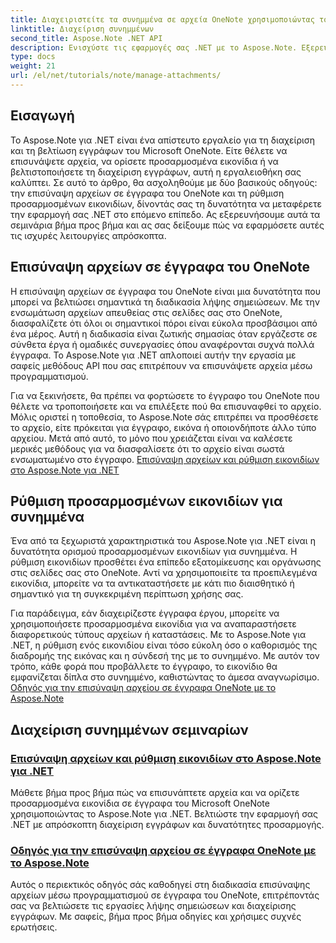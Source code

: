 ```yaml
---
title: Διαχειριστείτε τα συνημμένα σε αρχεία OneNote χρησιμοποιώντας το Aspose.Note για .NET
linktitle: Διαχείριση συνημμένων
second_title: Aspose.Note .NET API
description: Ενισχύστε τις εφαρμογές σας .NET με το Aspose.Note. Εξερευνήστε μαθήματα για την επισύναψη αρχείων, τη ρύθμιση εικονιδίων και την ανάκτηση συνημμένων για βελτιωμένη ανάπτυξη.
type: docs
weight: 21
url: /el/net/tutorials/note/manage-attachments/
---
```

## Εισαγωγή

Το Aspose.Note για .NET είναι ένα απίστευτο εργαλείο για τη διαχείριση και τη βελτίωση εγγράφων του Microsoft OneNote. Είτε θέλετε να επισυνάψετε αρχεία, να ορίσετε προσαρμοσμένα εικονίδια ή να βελτιστοποιήσετε τη διαχείριση εγγράφων, αυτή η εργαλειοθήκη σας καλύπτει. Σε αυτό το άρθρο, θα ασχοληθούμε με δύο βασικούς οδηγούς: την επισύναψη αρχείων σε έγγραφα του OneNote και τη ρύθμιση προσαρμοσμένων εικονιδίων, δίνοντάς σας τη δυνατότητα να μεταφέρετε την εφαρμογή σας .NET στο επόμενο επίπεδο. Ας εξερευνήσουμε αυτά τα σεμινάρια βήμα προς βήμα και ας σας δείξουμε πώς να εφαρμόσετε αυτές τις ισχυρές λειτουργίες απρόσκοπτα.

## Επισύναψη αρχείων σε έγγραφα του OneNote  
Η επισύναψη αρχείων σε έγγραφα του OneNote είναι μια δυνατότητα που μπορεί να βελτιώσει σημαντικά τη διαδικασία λήψης σημειώσεων. Με την ενσωμάτωση αρχείων απευθείας στις σελίδες σας στο OneNote, διασφαλίζετε ότι όλοι οι σημαντικοί πόροι είναι εύκολα προσβάσιμοι από ένα μέρος. Αυτή η διαδικασία είναι ζωτικής σημασίας όταν εργάζεστε σε σύνθετα έργα ή ομαδικές συνεργασίες όπου αναφέρονται συχνά πολλά έγγραφα. Το Aspose.Note για .NET απλοποιεί αυτήν την εργασία με σαφείς μεθόδους API που σας επιτρέπουν να επισυνάψετε αρχεία μέσω προγραμματισμού.

Για να ξεκινήσετε, θα πρέπει να φορτώσετε το έγγραφο του OneNote που θέλετε να τροποποιήσετε και να επιλέξετε πού θα επισυναφθεί το αρχείο. Μόλις οριστεί η τοποθεσία, το Aspose.Note σάς επιτρέπει να προσθέσετε το αρχείο, είτε πρόκειται για έγγραφο, εικόνα ή οποιονδήποτε άλλο τύπο αρχείου. Μετά από αυτό, το μόνο που χρειάζεται είναι να καλέσετε μερικές μεθόδους για να διασφαλίσετε ότι το αρχείο είναι σωστά ενσωματωμένο στο έγγραφο.
[Επισύναψη αρχείων και ρύθμιση εικονιδίων στο Aspose.Note για .NET](./attaching-files-setting-icons/)

## Ρύθμιση προσαρμοσμένων εικονιδίων για συνημμένα  
Ένα από τα ξεχωριστά χαρακτηριστικά του Aspose.Note για .NET είναι η δυνατότητα ορισμού προσαρμοσμένων εικονιδίων για συνημμένα. Η ρύθμιση εικονιδίων προσθέτει ένα επίπεδο εξατομίκευσης και οργάνωσης στις σελίδες σας στο OneNote. Αντί να χρησιμοποιείτε τα προεπιλεγμένα εικονίδια, μπορείτε να τα αντικαταστήσετε με κάτι πιο διαισθητικό ή σημαντικό για τη συγκεκριμένη περίπτωση χρήσης σας.

Για παράδειγμα, εάν διαχειρίζεστε έγγραφα έργου, μπορείτε να χρησιμοποιήσετε προσαρμοσμένα εικονίδια για να αναπαραστήσετε διαφορετικούς τύπους αρχείων ή καταστάσεις. Με το Aspose.Note για .NET, η ρύθμιση ενός εικονιδίου είναι τόσο εύκολη όσο ο καθορισμός της διαδρομής της εικόνας και η σύνδεσή της με το συνημμένο. Με αυτόν τον τρόπο, κάθε φορά που προβάλλετε το έγγραφο, το εικονίδιο θα εμφανίζεται δίπλα στο συνημμένο, καθιστώντας το άμεσα αναγνωρίσιμο.
[Οδηγός για την επισύναψη αρχείου σε έγγραφα OneNote με το Aspose.Note](./attach-file-in-one-note-documents/)

## Διαχείριση συνημμένων σεμιναρίων
### [Επισύναψη αρχείων και ρύθμιση εικονιδίων στο Aspose.Note για .NET](./attaching-files-setting-icons/)
Μάθετε βήμα προς βήμα πώς να επισυνάπτετε αρχεία και να ορίζετε προσαρμοσμένα εικονίδια σε έγγραφα του Microsoft OneNote χρησιμοποιώντας το Aspose.Note για .NET. Βελτιώστε την εφαρμογή σας .NET με απρόσκοπτη διαχείριση εγγράφων και δυνατότητες προσαρμογής.
### [Οδηγός για την επισύναψη αρχείου σε έγγραφα OneNote με το Aspose.Note](./attach-file-in-one-note-documents/)
Αυτός ο περιεκτικός οδηγός σάς καθοδηγεί στη διαδικασία επισύναψης αρχείων μέσω προγραμματισμού σε έγγραφα του OneNote, επιτρέποντάς σας να βελτιώσετε τις εργασίες λήψης σημειώσεων και διαχείρισης εγγράφων. Με σαφείς, βήμα προς βήμα οδηγίες και χρήσιμες συχνές ερωτήσεις.